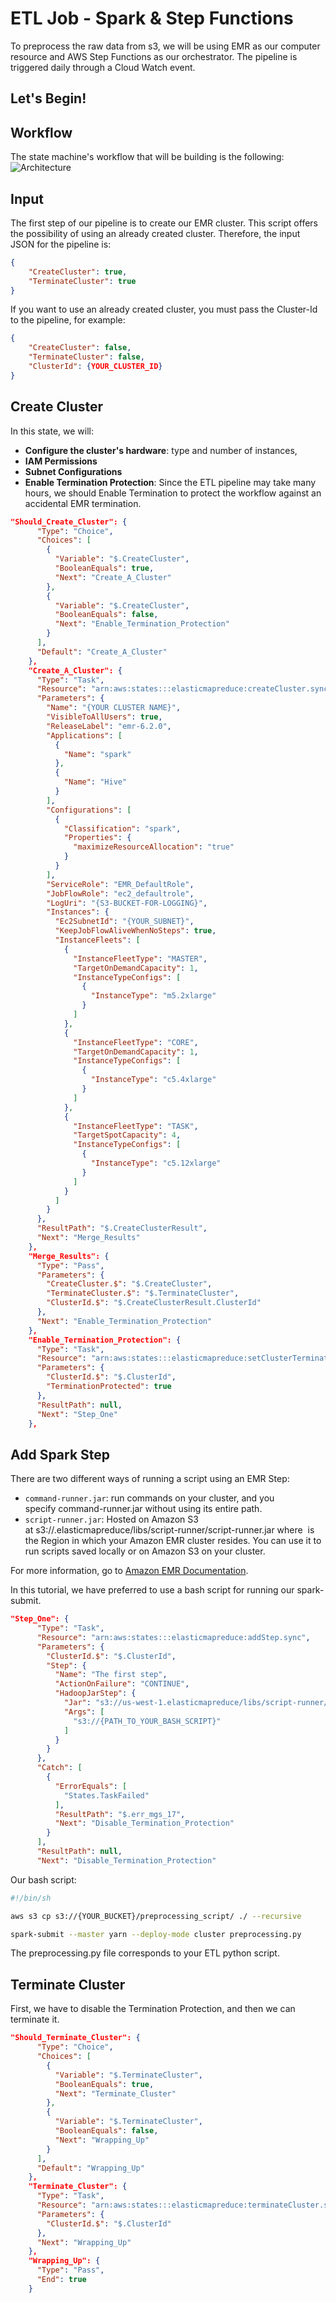 # ETL Job - Spark & Step Functions
To preprocess the raw data from s3, we will be using EMR as our computer resource and AWS Step Functions as our orchestrator. The pipeline is triggered daily through a Cloud Watch event.

## Let's Begin!

## Workflow

The state machine's workflow that will be building is the following:
![Architecture](Images/step_function_architecture.png)

## Input
The first step of our pipeline is to create our EMR cluster. This script offers the possibility of using an already created cluster. Therefore, the input JSON for the pipeline is:
```json
{
    "CreateCluster": true,
    "TerminateCluster": true
}
```

If you want to use an already created cluster, you must pass the Cluster-Id to the pipeline, for example:

```json
{
    "CreateCluster": false,
    "TerminateCluster": false,
    "ClusterId": {YOUR_CLUSTER_ID}
}
```

## Create Cluster
In this state, we will:
- **Configure the cluster's hardware**: type and number of instances,
- **IAM Permissions**
- **Subnet Configurations**
- **Enable Termination Protection**: Since the ETL pipeline may take many hours, we should Enable Termination to protect the workflow against an accidental EMR termination.
```json
"Should_Create_Cluster": {
      "Type": "Choice",
      "Choices": [
        {
          "Variable": "$.CreateCluster",
          "BooleanEquals": true,
          "Next": "Create_A_Cluster"
        },
        {
          "Variable": "$.CreateCluster",
          "BooleanEquals": false,
          "Next": "Enable_Termination_Protection"
        }
      ],
      "Default": "Create_A_Cluster"
    },
    "Create_A_Cluster": {
      "Type": "Task",
      "Resource": "arn:aws:states:::elasticmapreduce:createCluster.sync",
      "Parameters": {
        "Name": "{YOUR CLUSTER NAME}",
        "VisibleToAllUsers": true,
        "ReleaseLabel": "emr-6.2.0",
        "Applications": [
          {
            "Name": "spark"
          },
          {
            "Name": "Hive"
          }
        ],
        "Configurations": [
          {
            "Classification": "spark",
            "Properties": {
              "maximizeResourceAllocation": "true"
            }
          }
        ],
        "ServiceRole": "EMR_DefaultRole",
        "JobFlowRole": "ec2_defaultrole",
        "LogUri": "{S3-BUCKET-FOR-LOGGING}",
        "Instances": {
          "Ec2SubnetId": "{YOUR_SUBNET}",
          "KeepJobFlowAliveWhenNoSteps": true,
          "InstanceFleets": [
            {
              "InstanceFleetType": "MASTER",
              "TargetOnDemandCapacity": 1,
              "InstanceTypeConfigs": [
                {
                  "InstanceType": "m5.2xlarge"
                }
              ]
            },
            {
              "InstanceFleetType": "CORE",
              "TargetOnDemandCapacity": 1,
              "InstanceTypeConfigs": [
                {
                  "InstanceType": "c5.4xlarge"
                }
              ]
            },
            {
              "InstanceFleetType": "TASK",
              "TargetSpotCapacity": 4,
              "InstanceTypeConfigs": [
                {
                  "InstanceType": "c5.12xlarge"
                }
              ]
            }
          ]
        }
      },
      "ResultPath": "$.CreateClusterResult",
      "Next": "Merge_Results"
    },
    "Merge_Results": {
      "Type": "Pass",
      "Parameters": {
        "CreateCluster.$": "$.CreateCluster",
        "TerminateCluster.$": "$.TerminateCluster",
        "ClusterId.$": "$.CreateClusterResult.ClusterId"
      },
      "Next": "Enable_Termination_Protection"
    },
    "Enable_Termination_Protection": {
      "Type": "Task",
      "Resource": "arn:aws:states:::elasticmapreduce:setClusterTerminationProtection",
      "Parameters": {
        "ClusterId.$": "$.ClusterId",
        "TerminationProtected": true
      },
      "ResultPath": null,
      "Next": "Step_One"
    },
```

## Add Spark Step
There are two different ways of running a script using an EMR Step:
- `command-runner.jar`:  run commands on your cluster, and you specify command-runner.jar without using its entire path.
- `script-runner.jar`: Hosted on Amazon S3 at s3://<region>.elasticmapreduce/libs/script-runner/script-runner.jar where <region> is the Region in which your Amazon EMR cluster resides. You can use it to run scripts saved locally or on Amazon S3 on your cluster.

For more information, go to [Amazon EMR Documentation](https://docs.aws.amazon.com/emr/latest/ReleaseGuide/emr-commandrunner.html).

In this tutorial, we have preferred to use a bash script for running our spark-submit.

```json
"Step_One": {
      "Type": "Task",
      "Resource": "arn:aws:states:::elasticmapreduce:addStep.sync",
      "Parameters": {
        "ClusterId.$": "$.ClusterId",
        "Step": {
          "Name": "The first step",
          "ActionOnFailure": "CONTINUE",
          "HadoopJarStep": {
            "Jar": "s3://us-west-1.elasticmapreduce/libs/script-runner/script-runner.jar",
            "Args": [
              "s3://{PATH_TO_YOUR_BASH_SCRIPT}"
            ]
          }
        }
      },
      "Catch": [
        {
          "ErrorEquals": [
            "States.TaskFailed"
          ],
          "ResultPath": "$.err_mgs_17",
          "Next": "Disable_Termination_Protection"
        }
      ],
      "ResultPath": null,
      "Next": "Disable_Termination_Protection"
```

Our bash script:

```bash
#!/bin/sh

aws s3 cp s3://{YOUR_BUCKET}/preprocessing_script/ ./ --recursive

spark-submit --master yarn --deploy-mode cluster preprocessing.py
```

The preprocessing.py file corresponds to your ETL python script.

## Terminate Cluster
First, we have to disable the Termination Protection, and then we can terminate it.

```json
"Should_Terminate_Cluster": {
      "Type": "Choice",
      "Choices": [
        {
          "Variable": "$.TerminateCluster",
          "BooleanEquals": true,
          "Next": "Terminate_Cluster"
        },
        {
          "Variable": "$.TerminateCluster",
          "BooleanEquals": false,
          "Next": "Wrapping_Up"
        }
      ],
      "Default": "Wrapping_Up"
    },
    "Terminate_Cluster": {
      "Type": "Task",
      "Resource": "arn:aws:states:::elasticmapreduce:terminateCluster.sync",
      "Parameters": {
        "ClusterId.$": "$.ClusterId"
      },
      "Next": "Wrapping_Up"
    },
    "Wrapping_Up": {
      "Type": "Pass",
      "End": true
    }

```